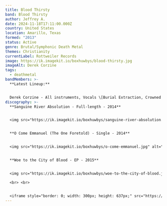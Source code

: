```yaml
---
title: Blood Thirsty
band: Blood Thirsty
author: Jeffrey A.
date: 2024-11-18T17:11:00.000Z
country: United States
location: Amarillo, Texas
formed: "2013"
status: Active
genre: Brutal/Symphonic Death Metal
themes: Christianity
currentLabel: Rottweiler Records
image: https://ik.imagekit.io/boxhuwbys/blood-thirsty.jpg
imageAlt: Derek Corzine
tags:
  - deathmetal
bandMembers: >-
  **Latest Lineup:**


  Derek Corzine - All instruments, Vocals \[Burial Extraction, Crowned in Sorrow, Syringe, Testimony of Apocalypse, ex-Whisper from Heaven, ex-Cosÿns, Derek Corzine, ex-Bloodline Severed, ex-Aletheian (live), ex-Quester, ex-Solarian]
discography: >-
  **Sanguine River Absolution - Full-length - 2014**  


  <img src="https://ik.imagekit.io/boxhuwbys/sanguine-river-absolution.jpg" alt="Blood Thirsty Sanguine River Absolution - Full-length cover" style="width:300px; height:auto;">


  **O Come Emmanuel (The One Foretold) - Single - 2014**  


  <img src="https://ik.imagekit.io/boxhuwbys/o-come-emmanuel.jpg" alt="O Come Emmanuel (The One Foretold) - Single cover" style="width:300px; height:auto;">


  **Woe to the City of Blood - EP - 2015**  


  <img src="https://ik.imagekit.io/boxhuwbys/woe-to-the-city-of-blood.jpg" alt="Arthure Piety Singke cover" style="width:300px; height:auto;">

  <br> <br>


  <iframe style="border: 0; width: 300px; height: 637px;" src="https://bandcamp.com/EmbeddedPlayer/album=1129953709/size=large/bgcol=333333/linkcol=0f91ff/transparent=true/" seamless><a href="https://bloodthirstymetal.bandcamp.com/album/woe-to-the-city-of-blood">Woe to the City of Blood by Blood Thirsty</a></iframe>
---
```

